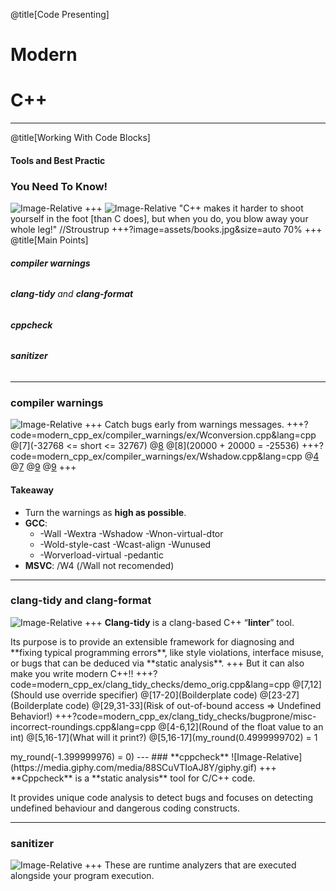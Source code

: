 @title[Code Presenting]
# Modern 
# C++

---
@title[Working With Code Blocks]

#### Tools and Best Practic 

### You Need To Know!
![Image-Relative](https://media.giphy.com/media/3hQ0hZDo4QhR6/giphy.gif)
+++
![Image-Relative](https://media.giphy.com/media/PerRzSEG0PuKY/giphy.gif)
"C++ makes it harder to shoot yourself in the foot [than C does], but when you
do, you blow away your whole leg!" //Stroustrup
+++?image=assets/books.jpg&size=auto 70%
+++
@title[Main Points]

###### <p> **compiler warnings**
###### <p> **clang-tidy** and **clang-format**
###### <p> **cppcheck**
###### <p> **sanitizer**

---
### **compiler warnings** 
![Image-Relative](https://media.giphy.com/media/1sd2bQx5GnQf6/giphy.gif)
+++
Catch bugs early from warnings messages.
+++?code=modern_cpp_ex/compiler_warnings/ex/Wconversion.cpp&lang=cpp
@[7](-32768 <= short <= 32767)
@[8](?)
@[8](20000 + 20000 = -25536)
+++?code=modern_cpp_ex/compiler_warnings/ex/Wshadow.cpp&lang=cpp
@[4](1)
@[7](2)
@[9](?)
@[9](1)
+++
#### **Takeaway**
- Turn the warnings as **high as possible**.
- **GCC**:
    - -Wall -Wextra -Wshadow -Wnon-virtual-dtor
    - -Wold-style-cast -Wcast-align -Wunused
    - -Worverload-virtual -pedantic 
- **MSVC**: /W4 (/Wall not recomended)
---
### **clang-tidy** and **clang-format**
![Image-Relative](https://media.giphy.com/media/36f3FuSRfoozm/giphy.gif)
+++
**Clang-tidy** is a clang-based C++ “**linter**” tool.
<p> Its purpose is to provide an extensible framework for diagnosing and **fixing typical programming errors**, like style violations, interface misuse, or bugs that can be deduced via **static analysis**.
+++
But it can also make you write modern C++!!
+++?code=modern_cpp_ex/clang_tidy_checks/demo_orig.cpp&lang=cpp
@[7,12](Should use override specifier)
@[17-20](Boilderplate code)
@[23-27](Boilderplate code)
@[29,31-33](Risk of out-of-bound access => Undefined Behavior!)
+++?code=modern_cpp_ex/clang_tidy_checks/bugprone/misc-incorrect-roundings.cpp&lang=cpp
@[4-6,12](Round of the float value to an int)
@[5,16-17](What will it print?)
@[5,16-17](my_round(0.4999999702) = 1 <p> my_round(-1.399999976) = 0)
---
### **cppcheck**
![Image-Relative](https://media.giphy.com/media/88SCuVTIoAJ8Y/giphy.gif)
+++
**Cppcheck** is a **static analysis** tool for C/C++ code.
<p> It provides unique code analysis to detect bugs and focuses on detecting undefined behaviour and dangerous coding constructs.

---
### **sanitizer**
![Image-Relative](https://media1.tenor.com/images/df6668bb4af86556421e05b3aaa4b3ca/tenor.gif?itemid=10317609)
+++
These are runtime analyzers that are executed alongside your program execution.
